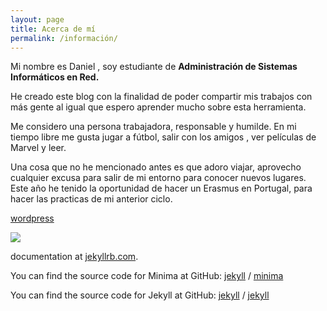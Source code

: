 ```yaml
---
layout: page
title: Acerca de mí
permalink: /información/
---
```


Mi nombre es Daniel , soy estudiante de **Administración de Sistemas Informáticos en Red.**

He creado este blog con la finalidad de poder compartir mis trabajos con más gente al igual que espero aprender mucho sobre esta herramienta.

Me considero una persona trabajadora, responsable y humilde.
En mi tiempo libre me gusta jugar a fútbol, salir con los amigos , ver películas de Marvel y leer.

Una cosa que no he mencionado antes es que adoro viajar, aprovecho cualquier excusa para salir de mi entorno para conocer nuevos lugares.
Este año he tenido la oportunidad de hacer un Erasmus en Portugal, para hacer las practicas de mi anterior ciclo.

[wordpress](https://informateycomunica.wordpress.com/2019/09/25/presentacion)


![](https://Daniel-Magana512.github.io/blog/fotos_practicas/foto_personal.png)


documentation at [jekyllrb.com](https://jekyllrb.com/).

You can find the source code for Minima at GitHub:
[jekyll][jekyll-organization] /
[minima](https://github.com/jekyll/minima)

You can find the source code for Jekyll at GitHub:
[jekyll][jekyll-organization] /
[jekyll](https://github.com/jekyll/jekyll)


[jekyll-organization]: https://github.com/jekyll

